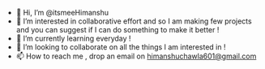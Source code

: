 - 👋 Hi, I’m @itsmeeHimanshu
- 👀 I’m interested in collaborative effort and so I am making few projects and you can suggest if I can do something to make it better !
- 🌱 I’m currently learning everyday !
- 💞️ I’m looking to collaborate on all the things I am interested in !
- 📫 How to reach me , drop an email on himanshuchawla601@gmail.com

<!---
itsmeeHimanshu/itsmeeHimanshu is a ✨ special ✨ repository because its `README.md` (this file) appears on your GitHub profile.
You can click the Preview link to take a look at your changes.
--->
